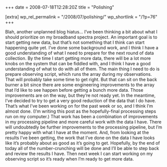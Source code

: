 +++
date = 2008-07-18T12:28:20Z
title = "Polishing"

[extra]
wp_rel_permalink = "/2008/07/polishing/"
wp_shortlink = "/?p=76"
+++

Blah, another unplanned blog hiatus…  I’ve been thinking a bit about what I
should prioritize on my broadband spectra project.  An important goal is to
start getting new data, but that’s not something that I think can start
happening quite yet. I’ve done some background work, and I think I have a good
understanding of what I need to prepare for the next round of data collection.
By the time I start getting more data, there will be a lot more knobs on the
system that can be fiddled with, and I think I have a good understanding of
what to do with all of them. The main thing I need to do is prepare observing
script, which runs the array during my observations. That will probably take
some time to get right. But that can sit on the back burner a bit since there
are some engineering improvements to the array that I’d like to see happen
before getting a bunch more data. Those improvements are on the way, but
they’re not ready yet.  In the meantime, I’ve decided to try to get a very
good reduction of the data that I do have. That’s what I’ve been working on
for the past week or so, and I think I’m almost done. (I’m writing this post
as the hopefully-final processing steps run on my computer.) That work has
been a combination of improvements in my processing pipeline and more careful
work with the data I have. There will undoubtedly be further improvements to
the processing pipeline, but I’m pretty happy with what I have at the moment.
And, from looking at the results I’ve been getting, the work that I’ve done on
the data I have looks like it’s probably about as good as it’s going to get.
Hopefully, by the end of today all of the number-crunching will be done and
I’ll be able to step back and review the results I have. Then next week I can
start working on my observing script so it’s ready when I’m ready to get more
data.
